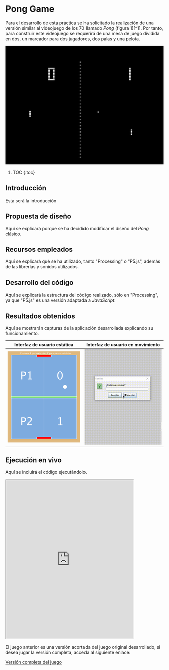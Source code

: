 # Pong Game

Para el desarrollo de esta práctica se ha solicitado la realización de una versión similar al videojuego de los 70 llamado *Pong* (figura 1)[^1]. 
Por tanto, para construir este videojuego se requerirá de una mesa de juego dividida en dos, un marcador para dos jugadores, dos palas y una pelota.

![[^1]](/images/ping_pong/pong_original.png "Fig. 1: Interfaz del juego original")

1. TOC
{:toc}

## Introducción

Esta será la introducción

## Propuesta de diseño

Aquí se explicará porque se ha decidido modificar el diseño del *Pong* clásico.

## Recursos empleados

Aquí se explicará qué se ha utilizado, tanto "Processing" o "P5.js", además de las librerías y sonidos utilizados.

## Desarrollo del código 

Aquí se explicará la estructura del código realizado, sólo en "Processing", ya que "P5.js" es una versión adaptada a *JavaScript*.

## Resultados obtenidos

Aquí se mostrarán capturas de la aplicación desarrollada explicando su funcionamiento.

| Interfaz de usuario estática | Interfaz de usuario en movimiento | 
| - | - |
| ![](/images/ping_pong/ping_pong.PNG "Interfaz de usuario estática") | ![](/images/ping_pong/ping_pong.gif "Interfaz de usuario en movimiento") |

## Ejecución en vivo

Aquí se incluirá el código ejecutándolo.

<iframe width="405" height="505" src="https://editor.p5js.org/JoseMAP-99/embed/DOoIYbaU1"></iframe>

El juego anterior es una versión acortada del juego original desarrollado, si desea jugar la versión completa, acceda al siguiente enlace:

[Versión completa del juego](https://editor.p5js.org/JoseMAP-99/present/yk1-VJP5t)

